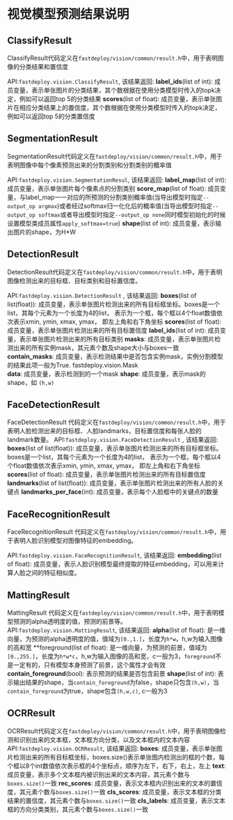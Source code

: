 # 视觉模型预测结果说明

## ClassifyResult
ClassifyResult代码定义在`fastdeploy/vision/common/result.h`中，用于表明图像的分类结果和置信度

API:`fastdeploy.vision.ClassifyResult`, 该结果返回:
**label_ids**(list of int): 成员变量，表示单张图片的分类结果，其个数根据在使用分类模型时传入的topk决定，例如可以返回top 5的分类结果
**scores**(list of float): 成员变量，表示单张图片在相应分类结果上的置信度，其个数根据在使用分类模型时传入的topk决定，例如可以返回top 5的分类置信度


## SegmentationResult
SegmentationResult代码定义在`fastdeploy/vision/common/result.h`中，用于表明图像中每个像素预测出来的分割类别和分割类别的概率值

API:`fastdeploy.vision.SegmentationResul`, 该结果返回:
**label_map**(list of int): 成员变量，表示单张图片每个像素点的分割类别
**score_map**(list of float): 成员变量，与label_map一一对应的所预测的分割类别概率值(当导出模型时指定`--output_op argmax`)或者经过softmax归一化化后的概率值(当导出模型时指定`--output_op softmax`或者导出模型时指定`--output_op none`同时模型初始化的时候设置模型类成员属性`apply_softmax=true`)
**shape**(list of int): 成员变量，表示输出图片的shape，为H*W

## DetectionResult
DetectionResult代码定义在`fastdeploy/vision/common/result.h`中，用于表明图像检测出来的目标框、目标类别和目标置信度。

API:`fastdeploy.vision.DetectionResult` , 该结果返回:
**boxes**(list of list(float)): 成员变量，表示单张图片检测出来的所有目标框坐标。boxes是一个list，其每个元素为一个长度为4的list， 表示为一个框，每个框以4个float数值依次表示xmin, ymin, xmax, ymax， 即左上角和右下角坐标
**scores**(list of float): 成员变量，表示单张图片检测出来的所有目标置信度
**label_ids**(list of int): 成员变量，表示单张图片检测出来的所有目标类别
**masks**: 成员变量，表示单张图片检测出来的所有实例mask，其元素个数及shape大小与boxes一致
**contain_masks**: 成员变量，表示检测结果中是否包含实例mask，实例分割模型的结果此项一般为True.
fastdeploy.vision.Mask  
**data**: 成员变量，表示检测到的一个mask
**shape**: 成员变量，表示mask的shape，如 `(h,w)`


## FaceDetectionResult
FaceDetectionResult 代码定义在`fastdeploy/vision/common/result.h`中，用于表明人脸检测出来的目标框、人脸landmarks，目标置信度和每张人脸的landmark数量。
API:`fastdeploy.vision.FaceDetectionResult` , 该结果返回:
**boxes**(list of list(float)): 成员变量，表示单张图片检测出来的所有目标框坐标。boxes是一个list，其每个元素为一个长度为4的list， 表示为一个框，每个框以4个float数值依次表示xmin, ymin, xmax, ymax， 即左上角和右下角坐标
**scores**(list of float): 成员变量，表示单张图片检测出来的所有目标置信度
**landmarks**(list of list(float)): 成员变量，表示单张图片检测出来的所有人脸的关键点
**landmarks_per_face**(int): 成员变量，表示每个人脸框中的关键点的数量


## FaceRecognitionResult
FaceRecognitionResult 代码定义在`fastdeploy/vision/common/result.h`中，用于表明人脸识别模型对图像特征的embedding。

API:`fastdeploy.vision.FaceRecognitionResult`, 该结果返回:
**embedding**(list of float): 成员变量，表示人脸识别模型最终提取的特征embedding，可以用来计算人脸之间的特征相似度。


## MattingResult
MattingResult 代码定义在`fastdeploy/vision/common/result.h`中，用于表明模型预测的alpha透明度的值，预测的前景等。
API:`fastdeploy.vision.MattingResult`, 该结果返回:
**alpha**(list of float): 是一维向量，为预测的alpha透明度的值，值域为`[0.,1.]`，长度为`h*w`，h,w为输入图像的高和宽
**foreground(list of float): 是一维向量，为预测的前景，值域为`[0.,255.]`，长度为`h*w*c`，h,w为输入图像的高和宽，c一般为3，`foreground`不是一定有的，只有模型本身预测了前景，这个属性才会有效
**contain_foreground**(bool): 表示预测的结果是否包含前景
**shape**(list of int): 表示输出结果的shape，当`contain_foreground`为false，shape只包含`(h,w)`，当`contain_foreground`为true，shape包含`(h,w,c)`, c一般为3

## OCRResult
OCRResult代码定义在`fastdeploy/vision/common/result.h`中，用于表明图像检测和识别出来的文本框，文本框方向分类，以及文本框内的文本内容
API:`fastdeploy.vision.OCRResult`, 该结果返回:
**boxes**: 成员变量，表示单张图片检测出来的所有目标框坐标，boxes.size()表示单张图内检测出的框的个数，每个框以8个int数值依次表示框的4个坐标点，顺序为左下，右下，右上，左上
**text**: 成员变量，表示多个文本框内被识别出来的文本内容，其元素个数与`boxes.size()`一致
**rec_scores**: 成员变量，表示文本框内识别出来的文本的置信度，其元素个数与`boxes.size()`一致
**cls_scores**: 成员变量，表示文本框的分类结果的置信度，其元素个数与`boxes.size()`一致
**cls_labels**: 成员变量，表示文本框的方向分类类别，其元素个数与`boxes.size()`一致
